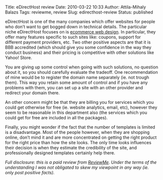 Title: eDirectHost review
Date: 2010-03-22 10:33
Author: Attila-Mihaly Balazs
Tags: reviewme, review
Slug: edirecthost-review
Status: published

eDirectHost is one of the many companies which offer websites for people
who don’t want to get bogged down in technical details. The particular
niche eDirectHost focuses on is [ecommerce web
design](http://www.edirecthost.com/main/ecommerce). In particular, they
offer many features specific to such sites like: coupons, support for
different payment providers, etc. Two other positive aspects are that it
is BBB accredited (which should give you some confidence in the way they
conduct business) and their pricing is competitive with other solutions
like Yahoo! Store.

You are giving up some control when going with such solutions, no
question about it, so you should carefully evaluate the tradeoff. One
recommendation of mine would be to register the domain name separately
(ie. not trough them). This way you retain some amount of control and if
you have any problems with them, you can set up a site with an other
provider and redirect your domain there.

An other concern might be that they are billing you for services which
you could get otherwise for free (ie. website analytics, email, etc),
however they seem to be reasonable in this department also (the services
which you could get for free are included in all the packages).

Finally, you might wonder if the fact that the number of templates is
limited is a disadvantage. Most of the people however, when they are
shopping online, don’t mind it and are more concentrated on getting the
right product for the right price than how the site looks. The only time
looks influences their decision is when they estimate the credibility of
the site, and professionally designed templates certainly help there.

*Full disclosure: this is a paid review from
[ReviewMe](http://www.reviewme.com/). Under the terms of the
understanding I was not obligated to skew my viewpoint in any way (ie.
only post positive facts).*
